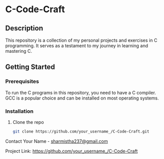 # C-Code-Craft

## Description
This repository is a collection of my personal projects and exercises in C programming. It serves as a testament to my journey in learning and mastering C.

## Getting Started

### Prerequisites
To run the C programs in this repository, you need to have a C compiler. GCC is a popular choice and can be installed on most operating systems.

### Installation
1. Clone the repo
   ```sh
   git clone https://github.com/your_username_/C-Code-Craft.git

Contact
Your Name - sharmistha237@gmail.com

Project Link: https://github.com/your_username_/C-Code-Craft
